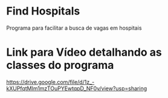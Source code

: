 # Find Hospitals
Programa para facilitar a busca de vagas em hospitais

# Link para Vídeo detalhando as classes do programa
https://drive.google.com/file/d/1z_-kXUPfqtMIm1mzTOuPYEwtqpD_NF0v/view?usp=sharing
